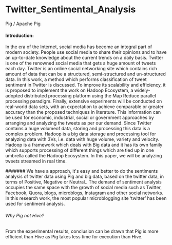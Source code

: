 # Twitter_Sentimental_Analysis
Pig / Apache Pig
#### Introduction: 
In the era of the Internet, social media has become an integral part of modern society. 
People use social media to share their opinions and to have an up-to-date knowledge about the current trends on a daily basis. 
Twitter is one of the renowned social media that gets a huge amount of tweets each day. Twitter is an online social networking site which contains rich amount of data that can be a structured, 
semi-structured and un-structured data. In this work, a method which performs classification of tweet sentiment in Twitter is discussed. To improve its scalability and efficiency, it is proposed to implement the work on Hadoop Ecosystem, a widely-adopted distributed processing platform using the Map Reduce parallel processing paradigm. 
Finally, extensive experiments will be conducted on real-world data sets, with an expectation to achieve comparable or greater accuracy than the proposed techniques in literature.
This information can be used for economic, industrial, social or government approaches by arranging and analyzing the tweets as per our demand. 
Since Twitter contains a huge volumeof data, storing and processing this data is a complex problem. 
Hadoop is a big data storage and processing tool for analyzing data with 3Vs, i.e. data with huge volume, variety and velocity. 
Hadoop is a framework which deals with Big data and it has its own family which supports processing of different things which are tied up in one umbrella called the Hadoop Ecosystem. In this paper, we will be analyzing tweets streamed in real time.

####### We have a approach, it's easy and better to do the sentiments analysis of twitter data using Pig and big data, based on the twitter data, in terms of Positive, Negative or Neutral..
The demand of sentiment analysis occupies the same space with the growth of social media such as Twitter, Facebook, Quora, blogs, microblogs, Instagram and other social networks. 
In this research work, the most popular microblogging site ‘twitter’ has been used for sentiment analysis. 
###### Why Pig not Hive?
From the experimental results, conclusion can be drawn that Pig is more efficient than Hive as Pig takes less time for execution than Hive.
